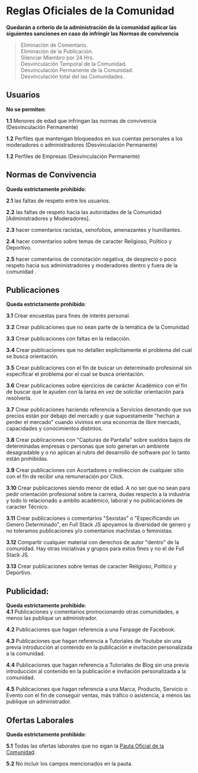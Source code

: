 # Reglas Oficiales de la Comunidad

**Quedarán a criterio de la administración de la comunidad aplicar las siguientes sanciones en caso de infringir las Normas de convivencia** 

> Eliminación de Comentario.                                                                                                   
> Eliminación de la Publicación.                                                    
> Silenciar Miembro por 24 Hrs.                                                  
> Desvinculación Temporal de la Comunidad.                                                                                                   
> Desvinculación Permanente de la Comunidad.                                                                                                   
> Desvinculación total del las Comunidades.                                                                                                  
                                                                                            


**Usuarios**
---- 

**No se permiten**:   

**1.1** Menores de edad que infringan las normas de convivencia (Desvinculación Permanente)

**1.2** Perfiles que mantengan bloqueados en sus cuentas personales a los moderadores o administradores (Desvinculación Permanente)

**1.2** Perfiles de Empresas (Desvinculación Permanente)


**Normas de Convivencia**
---- 

**Queda estrictamente prohibido**:                                                                                                                                    

**2.1** las faltas de respeto entre los usuarios. 

**2.2** las faltas de respeto hacia las autoridades de la Comunidad [Administradores y Moderadores].

**2.3** hacer comentarios racistas, xenofobos, amenazantes y humillantes.

**2.4** hacer comentarios sobre temas de caracter Religioso, Politico y Deportivo.

**2.5** hacer comentarios de connotación negativa, de desprecio o poco respeto hacia sus administradores y moderadores dentro y fuera de la comunidad .

**Publicaciones**
---- 

**Queda estrictamente prohibido**:                                                                                                                                                                               

**3.1** Crear encuestas para fines de interés personal.

**3.2** Crear publicaciones que no sean parte de la temática de la Comunidad

**3.3** Crear publicaciones con faltas en la redacción.

**3.4** Crear publicaciones que no detallen explicitamente el problema del cual se busca orientación.

**3.5** Crear publicaciones con el fin de buscar un determinado profesional sin especificar el problema por el cual se busca orientación.

**3.6** Crear publicaciones sobre ejercicios de carácter Académico con el fin de buscar que le ayuden con la tarea en vez de solicitar orientación para resolverla.

**3.7** Crear publicaciones haciendo referencia a Servicios denotando que sus precios están por debajo del mercado y que supuestamente "hechan a perder el mercado" cuando vivimos en una economia de libre mercado, capacidades y conocimientos distintos.

**3.8** Crear publicaciones con "Capturas de Pantalla" sobre sueldos bajos de determinadas empresas o personas que solo generan un ambiente desagradable y o no aplican al rubro del desarrollo de software por lo tanto están prohibidas.

**3.9** Crear publicaciones con Acortadores o redireccion de cualquier sitio con el fin de recibir una remuneración por Click.

**3.10** Crear publicaciones siendo menor de edad. A no ser que no sean para pedir orientación profesional sobre la carrera, dudas respecto a la industria y todo lo relacionado a ambito académico, laboral y no publicaciones de caracter Técnico.

**3.11** Crear publicaciones o comentarios "Sexistas" o "Especificando un Genero Determinado", en Full Stack JS apoyamos la diversidad de genero y no toleramos publicaciones y/o comentarios machistas o feministas.


**3.12** Compartir cualquier material con derechos de autor "dentro" de la comunidad. Hay otras iniciativas y grupos para estos fines y no el de Full Stack JS.

**3.13** Crear publicaciones sobre temas de caracter Religioso, Politico y Deportivo.


**Publicidad**:
---- 

**Queda estrictamente prohibido**:                                                                                                                                                                                                                                   
**4.1** Publicaciones y comentarios promocionando otras comunidades, a menos las publique un administrador.

**4.2** Publicaciones que hagan referencia a una Fanpage de Facebook.

**4.3** Publicaciones que hagan referencia a Tutoriales de Youtube sin una previa introducción al contenido en la publicación e invitación personalizada a la comunidad.

**4.4** Publicaciones que hagan referencia a Tutoriales de Blog sin una previa introducción al contenido en la publicación e invitación personalizada a la comunidad.

**4.5** Publicaciones que hagan referencia a una Marca, Producto, Servicio o Evento con el fin de conseguir ventas, más tráfico o asistencia, a menos las publique un administrador.



**Ofertas Laborales**
---- 

**Queda estrictamente prohibido**:   

**5.1** Todas las ofertas laborales que no sigan la [Pauta Oficial de la Comunidad](PautaLaboral.md).

**5.2** No incluir los campos mencionados en la pauta.
